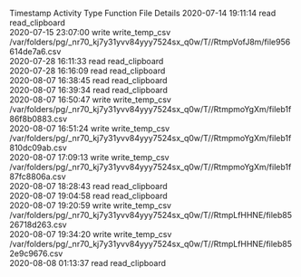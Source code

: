 Timestamp	Activity Type	Function	File	Details
2020-07-14 19:11:14	read	read_clipboard		
2020-07-15 23:07:00	write	write_temp_csv	/var/folders/pg/_nr70_kj7y31yvv84yyy7524sx_q0w/T//RtmpVofJ8m/file956614de7a6.csv	
2020-07-28 16:11:33	read	read_clipboard		
2020-07-28 16:16:09	read	read_clipboard		
2020-08-07 16:38:45	read	read_clipboard		
2020-08-07 16:39:34	read	read_clipboard		
2020-08-07 16:50:47	write	write_temp_csv	/var/folders/pg/_nr70_kj7y31yvv84yyy7524sx_q0w/T//RtmpmoYgXm/fileb1f86f8b0883.csv	
2020-08-07 16:51:24	write	write_temp_csv	/var/folders/pg/_nr70_kj7y31yvv84yyy7524sx_q0w/T//RtmpmoYgXm/fileb1f810dc09ab.csv	
2020-08-07 17:09:13	write	write_temp_csv	/var/folders/pg/_nr70_kj7y31yvv84yyy7524sx_q0w/T//RtmpmoYgXm/fileb1f87fc8806a.csv	
2020-08-07 18:28:43	read	read_clipboard		
2020-08-07 19:04:58	read	read_clipboard		
2020-08-07 19:20:59	write	write_temp_csv	/var/folders/pg/_nr70_kj7y31yvv84yyy7524sx_q0w/T//RtmpLfHHNE/fileb8526718d263.csv	
2020-08-07 19:34:20	write	write_temp_csv	/var/folders/pg/_nr70_kj7y31yvv84yyy7524sx_q0w/T//RtmpLfHHNE/fileb852e9c9676.csv	
2020-08-08 01:13:37	read	read_clipboard		
